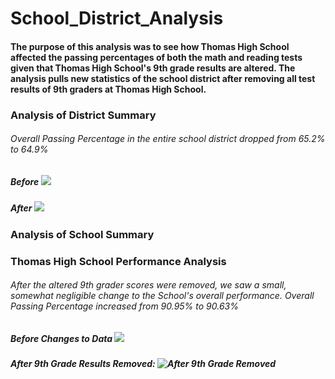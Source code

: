 # School_District_Analysis
#### The purpose of this analysis was to see how Thomas High School affected the passing percentages of both the math and reading tests given that Thomas High School's 9th grade results are altered. The analysis pulls new statistics of the school district after removing all test results of 9th graders at Thomas High School.


### Analysis of District Summary

###### Overall Passing Percentage in the entire school district dropped from 65.2% to 64.9%

##### Before ![](../main/Resources/district_summary_before.png)
##### After ![](../main/Resources/district_summary_after.png)


### Analysis of School Summary


### Thomas High School Performance Analysis
###### After the altered 9th grader scores were removed, we saw a small, somewhat negligible change to the School's overall performance. Overall Passing Percentage increased from 90.95% to 90.63%

##### Before Changes to Data ![](../main/Resources/Before_Results.png)
##### After 9th Grade Results Removed: ![After 9th Grade Removed](../main/Resources/After_Results.png)




